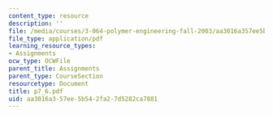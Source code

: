 ```yaml
---
content_type: resource
description: ''
file: /media/courses/3-064-polymer-engineering-fall-2003/aa3016a357ee5b542fa27d5282ca7881_p7_6.pdf
file_type: application/pdf
learning_resource_types:
- Assignments
ocw_type: OCWFile
parent_title: Assignments
parent_type: CourseSection
resourcetype: Document
title: p7_6.pdf
uid: aa3016a3-57ee-5b54-2fa2-7d5282ca7881
---
```

